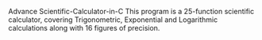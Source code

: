 Advance Scientific-Calculator-in-C
This program is a 25-function scientific calculator, covering Trigonometric, Exponential and Logarithmic calculations along with 16 figures of precision.

